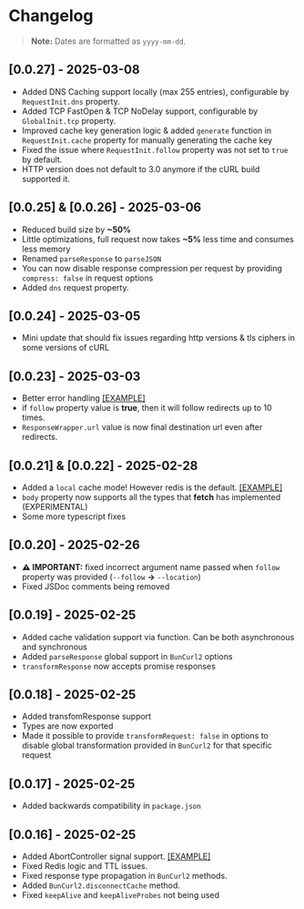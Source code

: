 # Changelog

> **Note:** Dates are formatted as `yyyy-mm-dd`.

## [0.0.27] - 2025-03-08

- Added DNS Caching support locally (max 255 entries), configurable by `RequestInit.dns` property.
- Added TCP FastOpen & TCP NoDelay support, configurable by `GlobalInit.tcp` property.
- Improved cache key generation logic & added `generate` function in `RequestInit.cache` property for manually generating the cache key
- Fixed the issue where `RequestInit.follow` property was not set to `true` by default.
- HTTP version does not default to 3.0 anymore if the cURL build supported it.

## [0.0.25] & [0.0.26] - 2025-03-06

- Reduced build size by **~50%**
- Little optimizations, full request now takes **~5%** less time and consumes less memory
- Renamed `parseResponse` to `parseJSON`
- You can now disable response compression per request by providing `compress: false` in request options
- Added `dns` request property.

## [0.0.24] - 2025-03-05

- Mini update that should fix issues regarding http versions & tls ciphers in some versions of cURL

## [0.0.23] - 2025-03-03

- Better error handling [[EXAMPLE]](./examples/error.ts)
- if `follow` property value is **true**, then it will follow redirects up to 10 times.
- `ResponseWrapper.url` value is now final destination url even after redirects.

## [0.0.21] & [0.0.22] - 2025-02-28

- Added a `local` cache mode! However redis is the default. [[EXAMPLE]](./examples/cache.ts)
- `body` property now supports all the types that **fetch** has implemented (EXPERIMENTAL)
- Some more typescript fixes

## [0.0.20] - 2025-02-26

- **⚠️ IMPORTANT:** fixed incorrect argument name passed when `follow` property was provided (`--follow` **->** `--location`)
- Fixed JSDoc comments being removed

## [0.0.19] - 2025-02-25

- Added cache validation support via function. Can be both asynchronous and synchronous
- Added `parseResponse` global support in `BunCurl2` options
- `transformResponse` now accepts promise responses

## [0.0.18] - 2025-02-25

- Added transfomResponse support
- Types are now exported
- Made it possible to provide `transformRequest: false` in options to disable global transformation provided in `BunCurl2` for that specific request

## [0.0.17] - 2025-02-25

- Added backwards compatibility in `package.json`

## [0.0.16] - 2025-02-25
- Added AbortController signal support. [[EXAMPLE]](./examples/abort.ts)
- Fixed Redis logic and TTL issues.
- Fixed response type propagation in `BunCurl2` methods.
- Added `BunCurl2.disconnectCache` method.
- Fixed `keepAlive` and `keepAliveProbes` not being used
